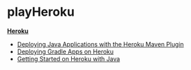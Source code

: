 # playHeroku

**[Heroku](https://www.heroku.com/java)**
* [Deploying Java Applications with the Heroku Maven Plugin](https://devcenter.heroku.com/articles/deploying-java-applications-with-the-heroku-maven-plugin)
* [Deploying Gradle Apps on Heroku](https://devcenter.heroku.com/articles/deploying-gradle-apps-on-heroku)
* [Getting Started on Heroku with Java](https://devcenter.heroku.com/articles/getting-started-with-java#introduction)
